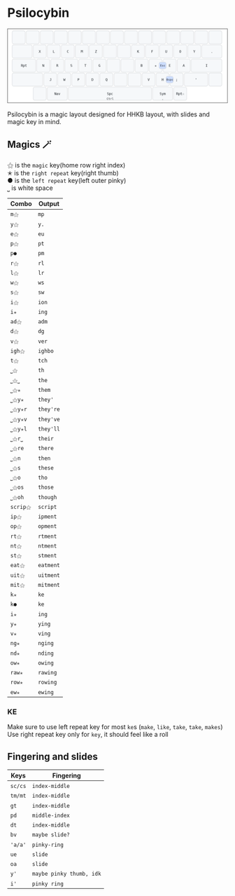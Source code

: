 # Psilocybin
![Psilocybin layout](baselayout.png)

Psilocybin is a magic layout designed for HHKB layout, with slides and magic key in mind.

## Magics 🪄
⚝ is the `magic` key(home row right index)\
✭ is the `right repeat` key(right thumb)\
● is the `left repeat` key(left outer pinky)\
⎵ is white space

| Combo    | Output      |
| ------   | --------    |
| `m⚝`     | `mp`        |
| `y⚝`     | `y.`        |
| `e⚝`     | `eu`        |
| `p⚝`     | `pt`        |
| `p●`     | `pm`        |
| `r⚝`     | `rl`        |
| `l⚝`     | `lr`        |
| `w⚝`     | `ws`        |
| `s⚝`     | `sw`        |
| `i⚝`     | `ion`       |
| `i✭`     | `ing`       |
| `ad⚝`    | `adm`       |
| `d⚝`     | `dg`        |
| `v⚝`     | `ver`       |
| `igh⚝`   | `ighbo`     |
| `t⚝`     | `tch`       |
| `⎵⚝`     | `th`        |
| `⎵⚝⎵`    | `the`       |
| `⎵⚝✭`    | `them`      |
| `⎵⚝y✭`   | `they'`     |
| `⎵⚝y✭r`  | `they're`   |
| `⎵⚝y✭v`  | `they've`   |
| `⎵⚝y✭l`  | `they'll`   |
| `⎵⚝r⎵`   | `their`     |
| `⎵⚝re`   | `there`     |
| `⎵⚝n`    | `then`      |
| `⎵⚝s`    | `these`     |
| `⎵⚝o`    | `tho`       |
| `⎵⚝os`   | `those`     |
| `⎵⚝oh`   | `though`    |
| `scrip⚝` | `script`    |
| `ip⚝`    | `ipment`    |
| `op⚝`    | `opment`    |
| `rt⚝`    | `rtment`    |
| `nt⚝`    | `ntment`    |
| `st⚝`    | `stment`    |
| `eat⚝`   | `eatment`   |
| `uit⚝`   | `uitment`   |
| `mit⚝`   | `mitment`   |
| `k✭`     | `ke`        |
| `k●`     | `ke`        |
| `i✭`     | `ing`       |
| `y✭`     | `ying`      |
| `v✭ `    | `ving`      |
| `ng✭`    | `nging`     |
| `nd✭`    | `nding`     |
| `ow✭`    | `owing`     |
| `raw✭`   | `rawing`    |
| `row✭`   | `rowing`    |
| `ew✭ `   | `ewing`     |

### KE
Make sure to use left repeat key for most `ke`s (`make`, `like`, `take`, `take`, `makes`)\
Use right repeat key only for `key`, it should feel like a roll

## Fingering and slides

| Keys     | Fingering                |
| ------   | --------                 |
| `sc/cs`  | `index-middle`           |
| `tm/mt`  | `index-middle`           |
| `gt`     | `index-middle`           |
| `pd`     | `middle-index`           |
| `dt`     | `index-middle`           |
| `bv`     | `maybe slide?`           |
| `'a/a'`  | `pinky-ring`             |
| `ue`     | `slide`                  |
| `oa`     | `slide`                  |
| `y'`     | `maybe pinky thumb, idk` |
| `i'`     | `pinky ring`             |
